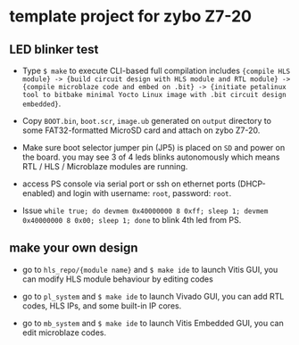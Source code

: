 # template project for zybo Z7-20

## LED blinker test

- Type `$ make` to execute CLI-based full compilation includes `{compile HLS module} -> {build circuit design with HLS module and RTL module} -> {compile microblaze code and embed on .bit} -> {initiate petalinux tool to bitbake minimal Yocto Linux image with .bit circuit design embedded}`.

- Copy `BOOT.bin`, `boot.scr`, `image.ub` generated on `output` directory to some FAT32-formatted MicroSD card and attach on zybo Z7-20.

- Make sure boot selector jumper pin (JP5) is placed on `SD` and power on the board. you may see 3 of 4 leds blinks autonomously which means RTL / HLS / Microblaze modules are running.

- access PS console via serial port or ssh on ethernet ports (DHCP-enabled) and login with username: `root`, password: `root`.

- Issue `while true; do devmem 0x40000000 8 0xff; sleep 1; devmem 0x40000000 8 0x00; sleep 1; done` to blink 4th led from PS.

## make your own design

- go to `hls_repo/{module name}` and `$ make ide` to launch Vitis GUI, you can modify HLS module behaviour by editing codes

- go to `pl_system` and `$ make ide` to launch Vivado GUI, you can add RTL codes, HLS IPs, and some built-in IP cores.

- go to `mb_system` and `$ make ide` to launch Vitis Embedded GUI, you can edit microblaze codes.
